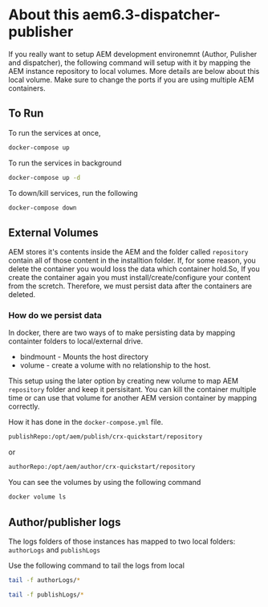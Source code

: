 # About this aem6.3-dispatcher-publisher
If you really want to setup AEM development environemnt (Author, Pulisher and dispatcher), the following command will setup with it by mapping the AEM instance repository to local volumes. More details are below about this local volume.
Make sure to change the ports if you are using multiple AEM containers.

## To Run
To run the services at once,

```bash
docker-compose up
```

To run the services in background

```bash
docker-compose up -d
```

To down/kill services, run the following
```bash
docker-compose down
```

## External Volumes
AEM stores it's contents inside the AEM and the folder called `repository` contain all of those content in the installtion folder. If, for some reason, you delete the container you would loss the data which container hold.So, If you create the container again you must install/create/configure your content from the scretch. Therefore, we must persist data after the containers are deleted.

### How do we persist data
In docker, there are two ways of to make persisting data by mapping containter folders to local/external drive.
- bindmount - Mounts the host directory
- volume - create a volume with no relationship to the host.

This setup using the later option by creating new volume to map AEM `repository` folder and keep it persisitant. You can kill the container multiple time or can use that volume for another AEM version container by mapping correctly.

How it has done in the `docker-compose.yml` file.
```bash
publishRepo:/opt/aem/publish/crx-quickstart/repository
```
or 

```bash
authorRepo:/opt/aem/author/crx-quickstart/repository
```

You can see the volumes by using the following command
```bash
docker volume ls
```


## Author/publisher logs
The logs folders of those instances has mapped to two local folders: `authorLogs` and `publishLogs`

Use the following command to tail the logs from local
```bash
tail -f authorLogs/*
```

```bash
tail -f publishLogs/*
```

